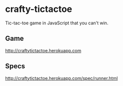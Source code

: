 crafty-tictactoe
================

Tic-tac-toe game in JavaScript that you can't win.

Game
----

http://craftytictactoe.herokuapp.com

Specs
-----

http://craftytictactoe.herokuapp.com/spec/runner.html
